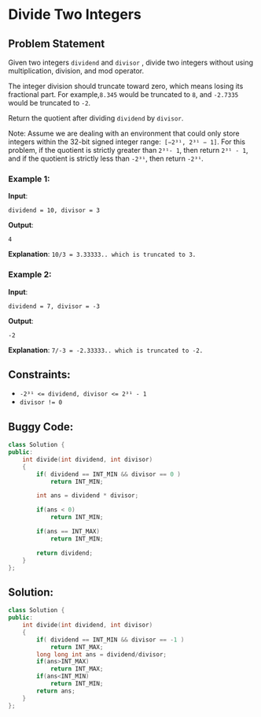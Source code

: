 # Divide Two Integers

## Problem Statement
Given two integers ```dividend``` and ```divisor``` , divide two integers without using multiplication, division, and mod operator.

The integer division should truncate toward zero, which means losing its fractional part. For example,``` 8.345 ``` would be truncated to ```8```, and ```-2.7335``` would be truncated to ```-2```.

Return the quotient after dividing ```dividend``` by ```divisor```.

Note: Assume we are dealing with an environment that could only store integers within the 32-bit signed integer range:``` [−2³¹, 2³¹ − 1]```. For this problem, if the quotient is strictly greater than ```2³¹- 1```, then return ```2³¹ - 1```, and if the quotient is strictly less than ```-2³¹```, then return ```-2³¹```.

### Example 1:

**Input**:   
```
dividend = 10, divisor = 3
```  
**Output**:  
```
4
```  
**Explanation**: ```10/3 = 3.33333.. which is truncated to 3.```
### Example 2:

**Input**:  
```
dividend = 7, divisor = -3
```  
**Output**:  
```
-2
```  
**Explanation**: ```7/-3 = -2.33333.. which is truncated to -2.```


## Constraints:

- ```-2³¹ <= dividend, divisor <= 2³¹ - 1```
- ```divisor != 0```

## Buggy Code:
```cpp
class Solution {
public:
    int divide(int dividend, int divisor) 
    {
        if( dividend == INT_MIN && divisor == 0 )
            return INT_MIN;

        int ans = dividend * divisor;

        if(ans < 0)
            return INT_MIN;

        if(ans == INT_MAX)
            return INT_MIN;

        return dividend;
    }
};

```

## Solution:
```cpp
class Solution {
public:
    int divide(int dividend, int divisor) 
    {
        if( dividend == INT_MIN && divisor == -1 )
            return INT_MAX;
        long long int ans = dividend/divisor;
        if(ans>INT_MAX)
            return INT_MAX;
        if(ans<INT_MIN)
            return INT_MIN;
        return ans;
    }
};
```
